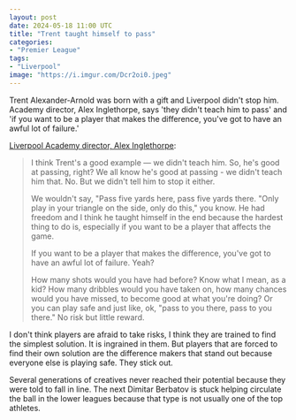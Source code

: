 ```yaml
---
layout: post
date: 2024-05-18 11:00 UTC
title: "Trent taught himself to pass"
categories:
- "Premier League"
tags:
- "Liverpool"
image: "https://i.imgur.com/Dcr2oi0.jpeg"
---
```


Trent Alexander-Arnold was born with a gift and Liverpool didn't stop him. Academy director, Alex Inglethorpe, says 'they didn't teach him to pass' and 'if you want to be a player that makes the difference, you've got to have an awful lot of failure.'

<!---more--->

[Liverpool Academy director,  Alex Inglethorpe](https://youtu.be/Hil-Lw5ErL0?si=Tova3ePxReEPYPfF):

> I think Trent's a good example — we didn't teach him. So, he's good at passing, right?  We all know he's good at passing - we didn't teach him that.  No. But we didn't tell him to stop it either.
> 
> We wouldn't say, "Pass five yards here, pass five yards there. "Only play in your triangle on the side, only do this," you know. He had freedom and I think he taught himself in the end because the hardest thing to do is, especially if you want to be a player that affects the game.
> 
> If you want to be a player that makes the difference,  you've got to have an awful lot of failure. Yeah?
>  
> How many shots would you have had before? Know what I mean, as a kid? How many dribbles would you have taken on, how many chances would you have missed, to become good at what you're doing? Or you can play safe and just like, ok, "pass to you there, pass to you there." No risk but little reward.

I don't think players are afraid to take risks, I think they are trained to find the simplest solution. It is ingrained in them. But players that are forced to find their own solution are the difference makers that stand out because everyone else is playing safe. They stick out.

Several generations of creatives never reached their potential because they were told to fall in line. The next Dimitar Berbatov is stuck helping circulate the ball in the lower leagues because that type is not usually one of the top athletes.